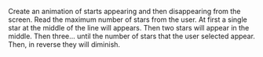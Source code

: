 Create an animation of starts appearing and then disappearing from the
screen.
Read the maximum number of stars from the user.
At first a single star at the middle of the line will appears.
Then two stars will appear in the middle.
Then three... until the number of stars that the user selected appear.
Then, in reverse they will diminish.
